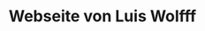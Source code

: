 --- 
layout: pages/index 
title: Webseite von Luis Wolfff
language: en 
text:
    welcome: My Blog about Java and Web technologies
    purpose-of-this-page: My name is Luis Wolff and I'm a enterprise developer. There for I'm interessed in web frameworks around the enterprise environment. In detail my focus is Java SE and Java EE, HTML5 as well as typical web protocols like HTTP. But I'm also interessted in relational and object orientated database.
    interests: 'What am I interest in?'
    summary: 'As an Enterprise-Developer I am interest in web-based enterprise software. I my opinion this are applications that fulfil business requirements. With this kind of software companies tries to design there processes more economical, improve the competitive position or acquire new business units. I think web-based enterprise software is mostly build on these three pillars:'
    web_development: '<b>Web-Development: </b>Intuitive user interfaces make software useful. The internet is built on the technologies HTTP, HTML, CSS and JavaScript. Such applications can be consumed by any browser.'
    bussines_logic: '<b>Business logic: </b>Operational goals will be reached with optimizing processes. Therefore, software must represent the business model and its processing. With the Java language this could be reached with a platform independent approach.'
    database_development: '<b>Database: </b>Enterprise applications are based on data. With SQL we can ensure consistency and flexible adjustment. But also object orientated approaches could have advantages.'
    combination: 'In my opinion the tasks of an Enterprise-Developer are to combine these three areas mentioned above so that business challenges can be solved as efficiently as possible. It is less about to build very complex code structures, it is more about to build maintainable software, that can be adopt to new requirements quickly. Furthermore, it is less about to work with the latest software frameworks, it is more about to know that the application is useful for the people that work with it. So the usage of software should provide a real value and not just new features.'
    conclusion: 'Many of the ideas mentioned above are also part of the <b>Manifesto for Agile Software Development</b>. This was defined by Kent Beck and other authors in the year 2001. The following value should lead to a better software development process. I''am also striving for fulfil these principles, when developing software: <ul><li>&ldquo;Individuals and interactions over processes and tools&rdquo;</li><li>&ldquo;Working software over comprehensive documentation&rdquo;</li><li>&ldquo;Customer collaboration over contract negotiation&rdquo;</li><li>&ldquo;Responding to change over following a plan&rdquo;</li></ul>'
    contact: Contact
    questions: 'Do you have any questions about my blog or other suggestions? Then I would be very glad, if you contact me over one of the following channels:'
---